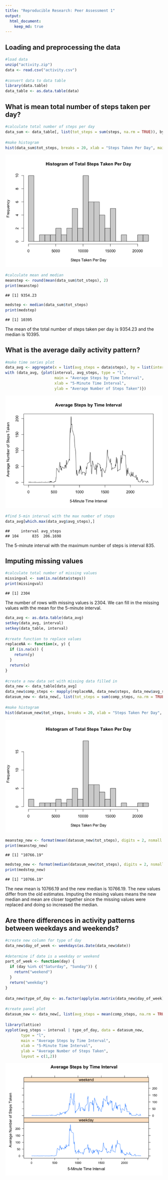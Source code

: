 ```yaml
---
title: "Reproducible Research: Peer Assessment 1"
output: 
  html_document:
    keep_md: true
---
```



## Loading and preprocessing the data


```r
#load data
unzip("activity.zip")
data <- read.csv("activity.csv")

#convert data to data table
library(data.table)
data_table <- as.data.table(data)
```


## What is mean total number of steps taken per day?


```r
#calculate total number of steps per day
data_sum <- data_table[, list(tot_steps = sum(steps, na.rm = TRUE)), by = date]

#make histogram
hist(data_sum$tot_steps, breaks = 20, xlab = "Steps Taken Per Day", main = "Histogram of Total Steps Taken Per Day")
```

![](PA1_template_files/figure-html/unnamed-chunk-2-1.png)<!-- -->

```r
#calculate mean and median
meanstep <- round(mean(data_sum$tot_steps), 2)
print(meanstep)
```

```
## [1] 9354.23
```

```r
medstep <- median(data_sum$tot_steps)
print(medstep)
```

```
## [1] 10395
```

The mean of the total number of steps taken per day is 9354.23 and the median is 10395.

## What is the average daily activity pattern?


```r
#make time series plot
data_avg <- aggregate(x = list(avg_steps = data$steps), by = list(interval = data$interval), FUN = mean, na.rm = TRUE)
with (data_avg, {plot(interval, avg_steps, type = "l",
                      main = "Average Steps by Time Interval",
                      xlab = "5-Minute Time Interval",
                      ylab = "Average Number of Steps Taken")})
```

![](PA1_template_files/figure-html/unnamed-chunk-3-1.png)<!-- -->

```r
#find 5-min interval with the max number of steps
data_avg[which.max(data_avg$avg_steps),]
```

```
##     interval avg_steps
## 104      835  206.1698
```

The 5-minute interval with the maximum number of steps is interval 835.

## Imputing missing values


```r
#calculate total number of missing values
missingval <- sum(is.na(data$steps))
print(missingval)
```

```
## [1] 2304
```

The number of rows with missing values is 2304. We can fill in the missing values with the mean for the 5-minute interval.


```r
data_avg <- as.data.table(data_avg)
setkey(data_avg, interval)
setkey(data_table, interval)

#create function to replace values
replaceNA <- function(x, y) {
  if (is.na(x)) {
    return(y)
  }
  return(x)
}

#create a new data set with missing data filled in
data_new <- data_table[data_avg]
data_new$comp_steps <- mapply(replaceNA, data_new$steps, data_new$avg_steps)
datasum_new <- data_new[, list(tot_steps = sum(comp_steps, na.rm = TRUE)), by = date]

#make histogram
hist(datasum_new$tot_steps, breaks = 20, xlab = "Steps Taken Per Day", main = "Histogram of Total Steps Taken Per Day")
```

![](PA1_template_files/figure-html/unnamed-chunk-5-1.png)<!-- -->

```r
meanstep_new <- format(mean(datasum_new$tot_steps), digits = 2, nsmall = 2)
print(meanstep_new)
```

```
## [1] "10766.19"
```

```r
medstep_new <- format(median(datasum_new$tot_steps), digits = 2, nsmall = 2)
print(medstep_new)
```

```
## [1] "10766.19"
```

The new mean is 10766.19 and the new median is 10766.19. The new values differ from the old estimates. Imputing the missing values means the new median and mean are closer together since the missing values were replaced and doing so increased the median. 

## Are there differences in activity patterns between weekdays and weekends?


```r
#create new column for type of day
data_new$day_of_week <- weekdays(as.Date(data_new$date))

#determine if date is a weekday or weekend
part_of_week <- function(day) {
  if (day %in% c("Saturday", "Sunday")) {
    return("weekend")
  }
  return("weekday")
}

data_new$type_of_day <- as.factor(apply(as.matrix(data_new$day_of_week), 1, part_of_week))

#create panel plot
datasum_new <- data_new[, list(avg_steps = mean(comp_steps, na.rm = TRUE)), by = list(interval, type_of_day)]

library(lattice)
xyplot(avg_steps ~ interval | type_of_day, data = datasum_new,
       type = "l",
       main = "Average Steps by Time Interval",
       xlab = "5-Minute Time Interval",
       ylab = "Average Number of Steps Taken",
       layout = c(1,2))
```

![](PA1_template_files/figure-html/unnamed-chunk-6-1.png)<!-- -->
